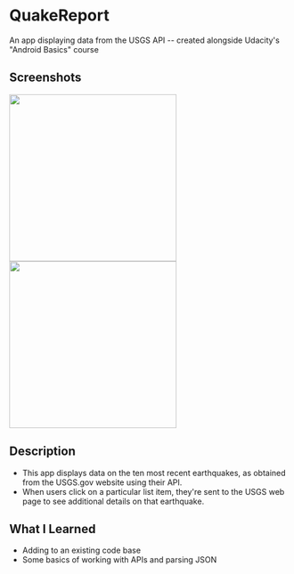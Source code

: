 # QuakeReport
An app displaying data from the USGS API -- created alongside Udacity's "Android Basics" course 

## Screenshots
<p float="left">
 <img src="https://user-images.githubusercontent.com/40474308/137088419-30a7e9d8-6bfc-4f3f-a4bd-aca46d224d7e.png" width="300" />
 <img src="https://user-images.githubusercontent.com/40474308/137577364-44e71088-88f8-4599-86c9-3670c7ac63a2.png" width="300" />

</p>

## Description
* This app displays data on the ten most recent earthquakes, as obtained from the USGS.gov website using their API. 
* When users click on a particular list item, they're sent to the USGS web page to see additional details on that earthquake.

## What I Learned
* Adding to an existing code base
* Some basics of working with APIs and parsing JSON


